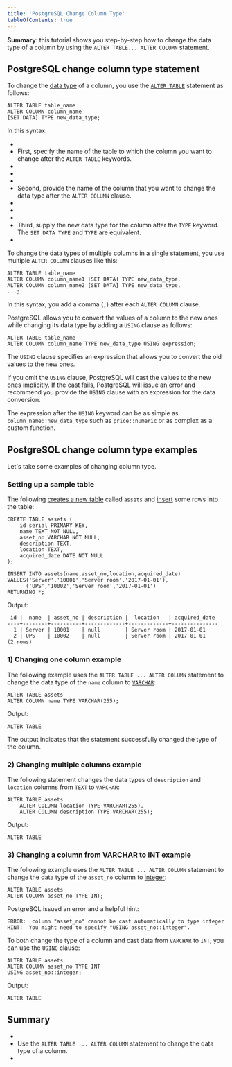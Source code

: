 ```yaml
---
title: 'PostgreSQL Change Column Type'
tableOfContents: true
---
```



**Summary**: this tutorial shows you step-by-step how to change the data type of a column by using the `ALTER TABLE... ALTER COLUMN` statement.





## PostgreSQL change column type statement





To change the [data type](/docs/postgresql/postgresql-time/) of a column, you use the [`ALTER TABLE`](https://www.postgresqltutorial.com/postgresql-tutorial/postgresql-alter-table) statement as follows:





```
ALTER TABLE table_name
ALTER COLUMN column_name
[SET DATA] TYPE new_data_type;
```





In this syntax:





- 
- First, specify the name of the table to which the column you want to change after the `ALTER TABLE` keywords.
- 
-
- 
- Second, provide the name of the column that you want to change the data type after the `ALTER COLUMN` clause.
- 
-
- 
- Third, supply the new data type for the column after the `TYPE` keyword. The `SET DATA TYPE` and `TYPE` are equivalent.
- 





To change the data types of multiple columns in a single statement, you use multiple `ALTER COLUMN` clauses like this:





```
ALTER TABLE table_name
ALTER COLUMN column_name1 [SET DATA] TYPE new_data_type,
ALTER COLUMN column_name2 [SET DATA] TYPE new_data_type,
...;
```





In this syntax, you add a comma (`,`) after each `ALTER COLUMN` clause.





PostgreSQL allows you to convert the values of a column to the new ones while changing its data type by adding a `USING` clause as follows:





```
ALTER TABLE table_name
ALTER COLUMN column_name TYPE new_data_type USING expression;
```





The `USING` clause specifies an expression that allows you to convert the old values to the new ones.





If you omit the `USING` clause, PostgreSQL will cast the values to the new ones implicitly. If the cast fails, PostgreSQL will issue an error and recommend you provide the `USING` clause with an expression for the data conversion.





The expression after the `USING` keyword can be as simple as `column_name::new_data_type` such as `price::numeric` or as complex as a custom function.





## PostgreSQL change column type examples





Let's take some examples of changing column type.





### Setting up a sample table





The following [creates a new table](/docs/postgresql/postgresql-create-table/) called `assets` and [insert](https://www.postgresqltutorial.com/postgresql-tutorial/postgresql-insert) some rows into the table:





```
CREATE TABLE assets (
    id serial PRIMARY KEY,
    name TEXT NOT NULL,
    asset_no VARCHAR NOT NULL,
    description TEXT,
    location TEXT,
    acquired_date DATE NOT NULL
);

INSERT INTO assets(name,asset_no,location,acquired_date)
VALUES('Server','10001','Server room','2017-01-01'),
      ('UPS','10002','Server room','2017-01-01')
RETURNING *;
```





Output:





```
 id |  name  | asset_no | description |  location   | acquired_date
----+--------+----------+-------------+-------------+---------------
  1 | Server | 10001    | null        | Server room | 2017-01-01
  2 | UPS    | 10002    | null        | Server room | 2017-01-01
(2 rows)
```





### 1) Changing one column example





The following example uses the `ALTER TABLE ... ALTER COLUMN` statement to change the data type of the `name` column to [`VARCHAR`](/docs/postgresql/postgresql-char-varchar-text):





```
ALTER TABLE assets
ALTER COLUMN name TYPE VARCHAR(255);
```





Output:





```
ALTER TABLE
```





The output indicates that the statement successfully changed the type of the column.





### 2) Changing multiple columns example





The following statement changes the data types of `description` and `location` columns from [`TEXT`](/docs/postgresql/postgresql-char-varchar-text) to `VARCHAR`:





```
ALTER TABLE assets
    ALTER COLUMN location TYPE VARCHAR(255),
    ALTER COLUMN description TYPE VARCHAR(255);
```





Output:





```
ALTER TABLE
```





### 3) Changing a column from VARCHAR to INT example





The following example uses the `ALTER TABLE ... ALTER COLUMN` statement to change the data type of the `asset_no` column to [integer](/docs/postgresql/postgresql-integer):





```
ALTER TABLE assets
ALTER COLUMN asset_no TYPE INT;
```





PostgreSQL issued an error and a helpful hint:





```
ERROR:  column "asset_no" cannot be cast automatically to type integer
HINT:  You might need to specify "USING asset_no::integer".
```





To both change the type of a column and cast data from `VARCHAR` to `INT`, you can use the `USING` clause:





```
ALTER TABLE assets
ALTER COLUMN asset_no TYPE INT
USING asset_no::integer;
```





Output:





```
ALTER TABLE
```





## Summary





- 
- Use the `ALTER TABLE ... ALTER COLUMN` statement to change the data type of a column.
- 


